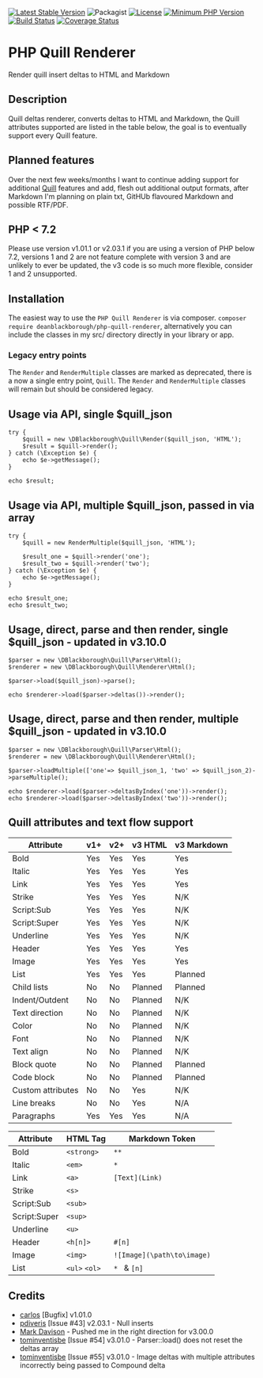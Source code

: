 [![Latest Stable Version](https://img.shields.io/packagist/v/deanblackborough/php-quill-renderer.svg?style=flat-square)](https://packagist.org/packages/deanblackborough/php-quill-renderer)
![Packagist](https://img.shields.io/packagist/dt/deanblackborough/php-quill-renderer.svg)
[![License](https://img.shields.io/badge/license-MIT-blue.svg)](https://github.com/deanblackborough/php-quill-renderer/blob/master/LICENSE)
[![Minimum PHP Version](https://img.shields.io/badge/php->=7.2-8892BF.svg)](https://php.net/)
[![Build Status](https://travis-ci.org/deanblackborough/php-quill-renderer.svg?branch=master)](https://travis-ci.org/deanblackborough/php-quill-renderer)
[![Coverage Status](https://coveralls.io/repos/github/deanblackborough/php-quill-renderer/badge.svg?branch=master)](https://coveralls.io/github/deanblackborough/php-quill-renderer?branch=master)

# PHP Quill Renderer

Render quill insert deltas to HTML and Markdown

## Description

Quill deltas renderer, converts deltas to HTML and Markdown, the Quill attributes 
supported are listed in the table below, the goal is to eventually support every Quill feature.

## Planned features

Over the next few weeks/months I want to continue adding support for additional 
[Quill](https://github.com/quilljs/quill) features and add, flesh out additional 
output formats, after Markdown I'm planning on plain txt, GitHUb flavoured Markdown 
and possible RTF/PDF. 

## PHP < 7.2

Please use version v1.01.1 or v2.03.1 if you are using a version of PHP below 7.2, 
versions 1 and 2 are not feature complete with version 3 and are unlikely to ever 
be updated, the v3 code is so much more flexible, consider 1 and 2 unsupported.

## Installation
 
The easiest way to use the `PHP Quill Renderer` is via composer. 
```composer require deanblackborough/php-quill-renderer```, 
alternatively you can include the classes in my src/ directory directly in 
your library or app.

### Legacy entry points

The `Render` and `RenderMultiple` classes are marked as deprecated, there is a 
now a single entry point, `Quill`. The `Render` and `RenderMultiple` classes 
will remain but should be considered legacy.
 
## Usage via API, single $quill_json
```
try {
    $quill = new \DBlackborough\Quill\Render($quill_json, 'HTML');
    $result = $quill->render();
} catch (\Exception $e) {
    echo $e->getMessage();
}

echo $result;
```

## Usage via API, multiple $quill_json, passed in via array

```
try {
    $quill = new RenderMultiple($quill_json, 'HTML');
    
    $result_one = $quill->render('one');
    $result_two = $quill->render('two');
} catch (\Exception $e) {
    echo $e->getMessage();
}

echo $result_one;
echo $result_two;
```

## Usage, direct, parse and then render, single $quill_json - updated in v3.10.0

```
$parser = new \DBlackborough\Quill\Parser\Html();
$renderer = new \DBlackborough\Quill\Renderer\Html();

$parser->load($quill_json)->parse();

echo $renderer->load($parser->deltas())->render();
```

## Usage, direct, parse and then render, multiple $quill_json - updated in v3.10.0

```
$parser = new \DBlackborough\Quill\Parser\Html();
$renderer = new \DBlackborough\Quill\Renderer\Html();

$parser->loadMultiple(['one'=> $quill_json_1, 'two' => $quill_json_2)->parseMultiple();

echo $renderer->load($parser->deltasByIndex('one'))->render();
echo $renderer->load($parser->deltasByIndex('two'))->render();
```

## Quill attributes and text flow support

Attribute | v1+ | v2+ | v3 HTML | v3 Markdown
--- | --- | --- | --- | ---
Bold | Yes | Yes | Yes | Yes
Italic | Yes | Yes | Yes | Yes
Link | Yes | Yes | Yes | Yes
Strike | Yes | Yes | Yes | N/K
Script:Sub | Yes | Yes | Yes | N/K
Script:Super | Yes | Yes | Yes | N/K
Underline | Yes | Yes | Yes | N/K
Header | Yes | Yes | Yes | Yes
Image | Yes | Yes | Yes | Yes
List | Yes | Yes | Yes | Planned
Child lists | No | No | Planned | Planned
Indent/Outdent | No| No | Planned | N/K
Text direction | No | No | Planned | N/K
Color | No | No | Planned | N/K
Font | No | No | Planned | N/K
Text align | No | No | Planned | N/K
Block quote | No | No | Planned | Planned
Code block | No | No | Planned | Planned
Custom attributes | No | No | Yes | N/K
Line breaks | No | No | Yes | N/A
Paragraphs | Yes | Yes | Yes | N/A

Attribute | HTML Tag | Markdown Token
--- | --- | ---
Bold | `<strong>` | `**`
Italic | `<em>` | `*`
Link | `<a>` | `[Text](Link)`
Strike | `<s>` |
Script:Sub | `<sub>` |
Script:Super | `<sup>` |
Underline | `<u>` |
Header | `<h[n]>` | `#[n]`
Image | `<img>` | `![Image](\path\to\image)`
List | `<ul>` `<ol>` | `* ` & `[n]`

## Credits

* [carlos](https://github.com/sald19) [Bugfix] v1.01.0
* [pdiveris](https://github.com/pdiveris) [Issue #43] v2.03.1 - Null inserts
* [Mark Davison](https://github.com/markdavison) - Pushed me in the right direction for v3.00.0
* [tominventisbe](https://github.com/tominventisbe) [Issue #54] v3.01.0 - Parser::load() does not reset the deltas array
* [tominventisbe](https://github.com/tominventisbe) [Issue #55] v3.01.0 - Image deltas with multiple attributes incorrectly being passed to Compound delta

